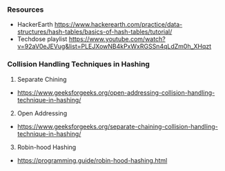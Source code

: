 ### Resources
* HackerEarth https://www.hackerearth.com/practice/data-structures/hash-tables/basics-of-hash-tables/tutorial/
* Techdose playlist https://www.youtube.com/watch?v=92aV0eJEVug&list=PLEJXowNB4kPxWxRGSSn4qLdZm0h_XHqzt

### Collision Handling Techniques in Hashing
1) Separate Chining
* https://www.geeksforgeeks.org/open-addressing-collision-handling-technique-in-hashing/
2) Open Addressing
* https://www.geeksforgeeks.org/separate-chaining-collision-handling-technique-in-hashing/
3) Robin-hood Hashing
* https://programming.guide/robin-hood-hashing.html

